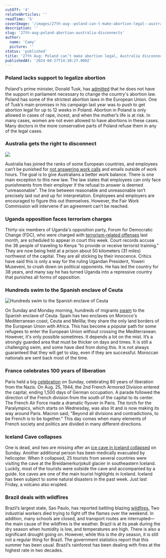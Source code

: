 ```yaml
---
cutOff: '4'
relatedArticles: ''
readTime: '5'
coverImage: '/images/27th-aug--poland-can-t-make-abortion-legal--australia-disconnects--M0Nj.webp'
description: ''
slug: '27th-aug-poland-abortion-australia-disconnects'
author:
  name: 'Camy'
  picture: ''
status: 'published'
title: '27th Aug: Poland can’t make abortion legal, Australia disconnects'
publishedAt: '2024-08-27T14:30:27.000Z'
---
```


### Poland lacks support to legalize abortion

Poland's prime minister, Donald Tusk, has [admitted](https://www.euronews.com/health/2024/08/24/polish-government-doesnt-have-votes-to-liberalise-strict-abortion-law-says-pm-donald-tusk) that he does not have the support in parliament necessary to change the country's abortion law. Poland has some of the strictest abortion laws in the European Union. One of Tusk’s main promises in his campaign last year was to push to get abortion legal for up to 12 weeks in Poland. Abortion in Poland is only allowed in cases of rape, incest, and when the mother’s life is at risk. In many cases, women are not even allowed to have abortions in these cases. Many doctors in the more conservative parts of Poland refuse them in any of the legal cases.

### Australia gets the right to disconnect

![](/images/27th-aug--poland-can-t-make-abortion-legal--australia-disconnects--AxMD.webp)

Australia has joined the ranks of some European countries, and employees can’t be punished for [not answering work calls](https://www.dw.com/en/australian-workers-now-have-the-right-to-disconnect/a-70045955#:~:text=Australian%20workers%20will%20now%20have,texts%20outside%20of%20work%20hours.) and emails outside of work hours. The goal is to give Australians a better work balance. There is one main exception to this new law. The law states that employees can only face punishments from their employer if the refusal to answer is deemed "unreasonable". The line between reasonable and unreasonable isn’t precisely laid out and up for interpretation. Employees and employers are encouraged to figure this out themselves. However, the Fair Work Commission will intervene if an agreement can’t be reached.

### Uganda opposition faces terrorism charges

Thirty-six members of Uganda's opposition party, Forum for Democratic Change (FDC), who were charged with [terrorism-related offenses](https://www.dw.com/en/ugandas-opposition-leaders-arrested-charged-with-terrorism/a-70017547) last month, are scheduled to appear in court this week. Court records accuse the 36 people of traveling to Kenya "to provide or receive terrorist training." They are now being held at a prison about 50 kilometers (31 miles) northwest of the capital. They are all sticking by their innocence. Critics have said this is only a way for the ruling Ugandan President, Yoweri Museveni, to crush down on political opponents. He has led the country for 38 years, and many say he has turned Uganda into a repressive country that punishes all forms of opposition.

### Hundreds swim to the Spanish enclave of Ceuta

![Hundreds swim to the Spanish enclave of Ceuta](/images/27th-aug--poland-can-t-make-abortion-legal--australia-disconnects--uganda-opposition-faces-charges-b-E0MD.webp)

On Sunday and Monday morning, hundreds of migrants [swam](https://www.reuters.com/world/dozens-migrants-swim-into-spains-ceuta-enclave-morocco-2024-08-26/) to the Spanish enclave of Ceuta. Spain has two enclaves on Morocco's Mediterranean coast, Ceuta and Melilla; they share the only land borders of the European Union with Africa. This has become a popular path for some refugees to enter the European Union without crossing the Mediterranean. However, it's only possible sometimes. It depends a lot on the mist. It’s a strongly guarded area that must be thicker on days and times. It is still a challenging swim, and some have died from doing this. It is not always guaranteed that they will get to stay, even if they are successful. Moroccan nationals are sent back most of the time.

### France celebrates 100 years of liberation

Paris held a big [celebration](https://www.japantimes.co.jp/news/2024/08/26/world/paris-80th-anniversary-wwii/) on Sunday, celebrating 80 years of liberation from the Nazis. On Aug. 25, 1944, the 2nd French Armored Division entered the capital, ending 1,500 days of German occupation. A parade followed the direction of the French division from the south of the capital to its center. The French Air Force made a dramatic flyover in Paris. The torch for the Paralympics, which starts on Wednesday, was also lit and is now making its way around Paris. Macron said, "Beyond all divisions and contradictions, to be French is to be together.” This day comes when many elements of French society and politics are divided in many different directions.

### Iceland Cave collapses

One is dead, and two are missing after an [ice cave in Iceland collapsed](https://edition.cnn.com/2024/08/26/europe/ice-cave-collapse-iceland-intl-hnk/index.html) on Sunday. Another additional person has been medically evacuated by helicopter. When it collapsed, 25 tourists from several countries were visiting the cave at the Breidamerkurjokull glacier in southeastern Iceland. Luckily, most of the tourists were outside the cave and accompanied by a guide. Ice caves are one of the main tourist highlights in Iceland. Iceland has been subject to some natural disasters in the past week. Just last Friday, a volcano also erupted.

### Brazil deals with wildfires

Brazil’s largest state, Sao Paulo, has reported battling blazing [wildfires.](https://www.dw.com/en/brazil-authorities-declare-war-on-blazing-wildfires/a-70045441) Two industrial workers died trying to fight off the flames over the weekend. In addition, many schools are closed, and transport routes are interrupted—the main cause of the wildfires is the weather. Brazil is at its peak during the dry season when humidity is low, and temperatures are high. There is also a significant drought going on. However, while this is the dry season, it is still not a regular thing for Brazil. The government statistics report that this summer has been usual. Brazil’s rainforest has been dealing with fires at the highest rate in two decades.